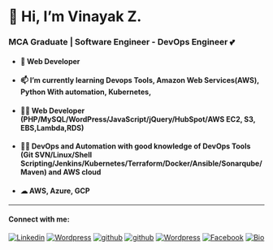   <h1>👋 Hi, I’m Vinayak Z.</h1>
  <h3>MCA Graduate | Software Engineer - DevOps Engineer 💕</h3>
  
   - <h4>🔭 Web Developer  </h4>
   
   - <h4>📫 I’m currently learning Devops Tools, Amazon Web Services(AWS), Python With automation, Kubernetes,</h4>
   
   - <h4>👨‍💻 Web Developer (PHP/MySQL/WordPress/JavaScript/jQuery/HubSpot/AWS EC2, S3, EBS,Lambda,RDS) </h4>
   
   - <h4>👨‍💻 DevOps and Automation with good knowledge of DevOps Tools (Git SVN/Linux/Shell Scripting/Jenkins/Kubernetes/Terraform/Docker/Ansible/Sonarqube/Maven) and AWS cloud   </h4>

   - <h4>☁ AWS, Azure, GCP </h4>
   

   <hr>
   
   #### Connect with me: 
   
   <a href="https://www.linkedin.com/in/vinayak-zutti"><img alt="Linkedin" title="Linkedin" src="https://img.shields.io/badge/-linked%20in-1DA1F2?style=for-the-badge&logo=linkedin&logoColor=white"></a>
   <a href="https://vinayakz.wordpress.com/"><img alt="Wordpress" title="Wordpress" src="https://img.shields.io/badge/-wordpress%20Blog-1DA1F2?style=for-the-badge&logo=wordpress&logoColor=white"/></a>
   <a href="https://hub.docker.com/u/vinayakz"><img alt="github" title="Github" src="https://img.shields.io/badge/-docker hub-1DA1F2?style=for-the-badge&logo=docker&logoColor=white"/></a>
   <a href="https://github.com/vinayakz"><img alt="github" title="Github" src="https://img.shields.io/badge/-github-1DA1F2?style=for-the-badge&logo=github&logoColor=white"/></a>
   <a href="https://profiles.wordpress.org/vinayakz/"><img alt="Wordpress" title="Wordpress Profile" src="https://img.shields.io/badge/-wordpress%20Profile-1DA1F2?style=for-the-badge&logo=wordpress&logoColor=white"/></a>
   <a href="https://www.facebook.com/vinoo160496"><img alt="Facebook" title="Facebook" src="https://img.shields.io/badge/-facebook%20-1DA1F2?style=for-the-badge&logo=facebook&logoColor=white"></a>
   <a href="https://vinayakz.github.io/"><img alt="Bio"  title="Bio" src="https://img.shields.io/badge/-About Me%20-1DA1F2?style=for-the-badge&logo=&logoColor=white"></a>
    
   
   

<!---
vinayakz/vinayakz is a ✨ special ✨ repository because its `README.md` (this file) appears on your GitHub profile.
You can click the Preview link to take a look at your changes.
--->
